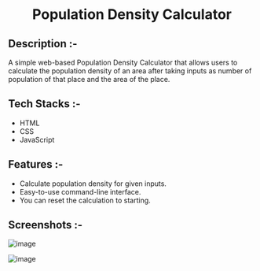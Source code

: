 # <p align="center">Population Density Calculator</p>

## Description :-

A simple web-based Population Density Calculator that allows users to calculate the population density of an area after taking inputs as number of population of that place and the area of the place.

## Tech Stacks :-

- HTML
- CSS
- JavaScript

## Features :-

- Calculate population density for given inputs.
- Easy-to-use command-line interface.
- You can reset the calculation to starting.

## Screenshots :-

![image](https://github.com/Ishitamukherjee2004/CalcDiverse/assets/138589633/8051c5db-c43b-43c8-b914-eb799da394d9)


![image](https://github.com/Ishitamukherjee2004/CalcDiverse/assets/138589633/a9e0b7d8-eadf-4ddb-8796-2882bd3f2ac4)


